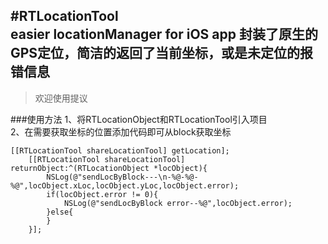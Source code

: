 
#RTLocationTool  
easier locationManager for iOS app
封装了原生的GPS定位，简洁的返回了当前坐标，或是未定位的报错信息
-------------

> 欢迎使用提议

###使用方法
1、将RTLocationObject和RTLocationTool引入项目  
2、在需要获取坐标的位置添加代码即可从block获取坐标
```Objc
[[RTLocationTool shareLocationTool] getLocation];
    [[RTLocationTool shareLocationTool] returnObject:^(RTLocationObject *locObject){
        NSLog(@"sendLocByBlock---\n-%@-%@-%@",locObject.xLoc,locObject.yLoc,locObject.error);
        if(locObject.error != 0){
            NSLog(@"sendLocByBlock error--%@",locObject.error);
        }else{
        }
    }];
```


